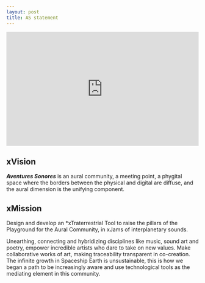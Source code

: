 ```yaml
---
layout: post
title: AS statement
---
```



<iframe src='https://my.spline.design/molinonavexvision-fd699deb16aadfaba7a0fe7e60cddaed/' frameborder='0' width='100%' height='300'></iframe>

## xVision

***Aventures Sonores*** is an aural community, a meeting point, a phygital space where the borders between the physical and digital are diffuse, and the aural dimension is the unifying component.

## xMission

Design and develop an *xTraterrestrial Tool to raise the pillars of the Playground for the Aural Community, in xJams of interplanetary sounds. 

Unearthing, connecting and hybridizing disciplines like music, sound art and poetry, empower incredible artists who dare to take on new values.
Make collaborative works of art, making traceability transparent in co-creation.
The infinite growth in Spaceship Earth is unsustainable, this is how we began a path to be increasingly aware and use technological tools as the mediating element in this community.